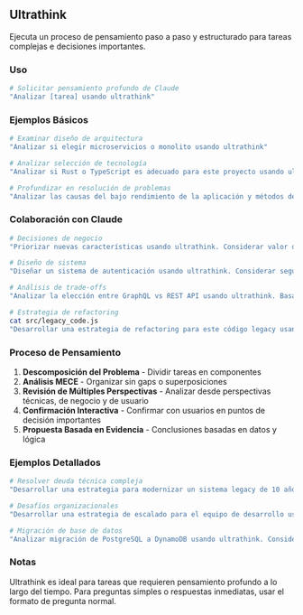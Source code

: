 ## Ultrathink

Ejecuta un proceso de pensamiento paso a paso y estructurado para tareas complejas e decisiones importantes.

### Uso

```bash
# Solicitar pensamiento profundo de Claude
"Analizar [tarea] usando ultrathink"
```

### Ejemplos Básicos

```bash
# Examinar diseño de arquitectura
"Analizar si elegir microservicios o monolito usando ultrathink"

# Analizar selección de tecnología
"Analizar si Rust o TypeScript es adecuado para este proyecto usando ultrathink"

# Profundizar en resolución de problemas
"Analizar las causas del bajo rendimiento de la aplicación y métodos de mejora usando ultrathink"
```

### Colaboración con Claude

```bash
# Decisiones de negocio
"Priorizar nuevas características usando ultrathink. Considerar valor del usuario, costo de desarrollo y riesgo técnico"

# Diseño de sistema
"Diseñar un sistema de autenticación usando ultrathink. Considerar seguridad, escalabilidad y mantenibilidad"

# Análisis de trade-offs
"Analizar la elección entre GraphQL vs REST API usando ultrathink. Basado en requerimientos del proyecto"

# Estrategia de refactoring
cat src/legacy_code.js
"Desarrollar una estrategia de refactoring para este código legacy usando ultrathink"
```

### Proceso de Pensamiento

1. **Descomposición del Problema** - Dividir tareas en componentes
2. **Análisis MECE** - Organizar sin gaps o superposiciones
3. **Revisión de Múltiples Perspectivas** - Analizar desde perspectivas técnicas, de negocio y de usuario
4. **Confirmación Interactiva** - Confirmar con usuarios en puntos de decisión importantes
5. **Propuesta Basada en Evidencia** - Conclusiones basadas en datos y lógica

### Ejemplos Detallados

```bash
# Resolver deuda técnica compleja
"Desarrollar una estrategia para modernizar un sistema legacy de 10 años usando ultrathink. Incluir migración por fases, riesgos y ROI"

# Desafíos organizacionales
"Desarrollar una estrategia de escalado para el equipo de desarrollo usando ultrathink. Asumir expansión de 5 a 20 personas"

# Migración de base de datos
"Analizar migración de PostgreSQL a DynamoDB usando ultrathink. Considerar aspectos de costo, rendimiento y operacionales"
```

### Notas

Ultrathink es ideal para tareas que requieren pensamiento profundo a lo largo del tiempo. Para preguntas simples o respuestas inmediatas, usar el formato de pregunta normal.
